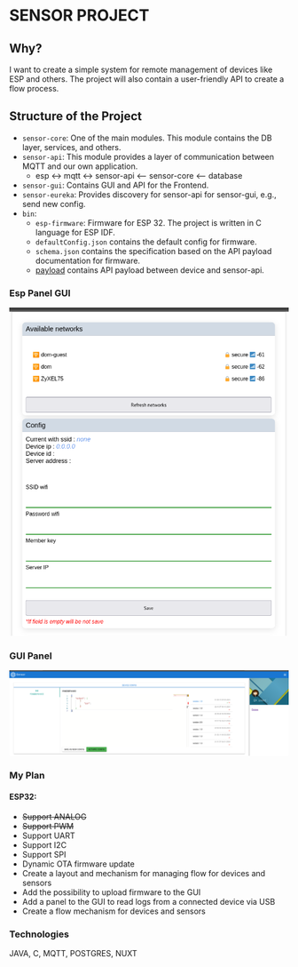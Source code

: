 # SENSOR PROJECT

## Why?

I want to create a simple system for remote management of devices like ESP and others. The project will also contain a user-friendly API to create a flow process.

## Structure of the Project

- `sensor-core`:
  One of the main modules. This module contains the DB layer, services, and others.
- `sensor-api`:
  This module provides a layer of communication between MQTT and our own application.
  - esp <-> mqtt <-> sensor-api <-- sensor-core <-- database
- `sensor-gui`:
  Contains GUI and API for the Frontend.
- `sensor-eureka`:
  Provides discovery for sensor-api for sensor-gui, e.g., send new config.
- `bin`:
  - `esp-firmware`:
    Firmware for ESP 32. The project is written in C language for ESP IDF.
  - `defaultConfig.json` contains the default config for firmware.
  - `schema.json` contains the specification based on the API payload documentation for firmware.
  - [payload](bin/payload/README.md) contains API payload between device and sensor-api.


### Esp Panel GUI

![img.png](readme/esp-panel.png)

### GUI Panel

![img.png](readme/gui-panel.png)

### My Plan
#### ESP32:
* ~~Support ANALOG~~
* ~~Support PWM~~
* Support UART
* Support I2C
* Support SPI
* Dynamic OTA firmware update
* Create a layout and mechanism for managing flow for devices and sensors
* Add the possibility to upload firmware to the GUI
* Add a panel to the GUI to read logs from a connected device via USB
* Create a flow mechanism for devices and sensors

### Technologies

JAVA, C, MQTT, POSTGRES, NUXT
